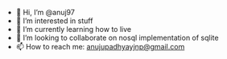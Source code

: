 - 👋 Hi, I’m @anuj97
- 👀 I’m interested in stuff
- 🌱 I’m currently learning how to live
- 💞️ I’m looking to collaborate on nosql implementation of sqlite
- 📫 How to reach me: anujupadhyayjnp@gmail.com
